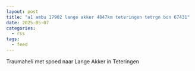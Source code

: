 ```yaml
---
layout: post
title: "a1 ambu 17902 lange akker 4847km teteringen tetrgn bon 67431"
date: 2025-05-07
categories: 
  - rss
tags: 
  - feed
---
```


Traumaheli met spoed naar Lange Akker in Teteringen
